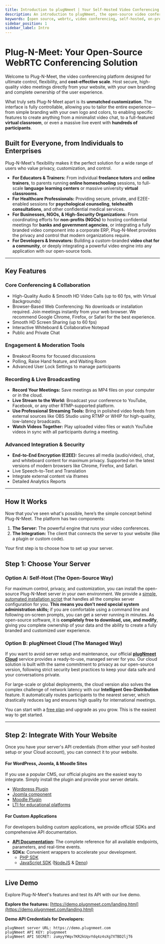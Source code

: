 ```yaml
---
title: Introduction to plugNmeet | Your Self-Hosted Video Conferencing Solution
description: An introduction to plugNmeet, the open-source video conferencing platform designed for control, flexibility, and cost-effective scale.
keywords: [open source, webrtc, video conferencing, self-hosted, on-premise, video chat, webinar, virtual classroom, zoom alternative, video api]
sidebar_position: 1
sidebar_label: Intro
---
```


# Plug-N-Meet: Your Open-Source WebRTC Conferencing Solution

Welcome to Plug-N-Meet, the video conferencing platform designed for ultimate control, flexibility, and **cost-effective scale**. Host secure, high-quality video meetings directly from your website, with your own branding and complete ownership of the user experience.

What truly sets Plug-N-Meet apart is its **unmatched customization**. The interface is fully controllable, allowing you to tailor the entire experience—from simple branding with your own logo and colors, to enabling specific features to create anything from a minimalist video chat, to a full-featured **virtual classroom**, or even a massive live event with **hundreds of participants**.

## Built for Everyone, from Individuals to Enterprises

Plug-N-Meet's flexibility makes it the perfect solution for a wide range of users who value privacy, customization, and control.

-   **For Educators & Trainers:** From individual **freelance tutors** and **online trainers**, to parents running **online homeschooling** sessions, to full-scale **language learning centers** or massive university **virtual classrooms**.
-   **For Healthcare Professionals:** Providing secure, private, and E2EE-enabled sessions for **psychological counseling**, **telehealth consultations**, and other confidential medical services.
-   **For Businesses, NGOs, & High-Security Organizations:** From coordinating efforts for **non-profits (NGOs)** to hosting confidential meetings for **banks and government agencies**, or integrating a fully branded video component into a corporate ERP, Plug-N-Meet provides the privacy and control that modern organizations require.
-   **For Developers & Innovators:** Building a custom-branded **video chat for a community**, or deeply integrating a powerful video engine into any application with our open-source tools.

---

## Key Features

### Core Conferencing & Collaboration
- High-Quality Audio & Smooth HD Video Calls (up to 60 fps, with Virtual Backgrounds)
- Browser-Based Web Conferencing: No downloads or installation required. Join meetings instantly from your web browser. We recommend Google Chrome, Firefox, or Safari for the best experience.
- Smooth HD Screen Sharing (up to 60 fps)
- Interactive Whiteboard & Collaborative Notepad
- Public and Private Chat

### Engagement & Moderation Tools
- Breakout Rooms for focused discussions
- Polling, Raise Hand feature, and Waiting Room
- Advanced User Lock Settings to manage participants

### Recording & Live Broadcasting
- **Record Your Meetings:** Save meetings as MP4 files on your computer or in the cloud.
- **Live Stream to the World:** Broadcast your conference to YouTube, Facebook, or any other RTMP-supported platform.
- **Use Professional Streaming Tools:** Bring in polished video feeds from external sources like OBS Studio using RTMP or WHIP for high-quality, low-latency broadcasts.
- **Watch Videos Together:** Play uploaded video files or watch YouTube videos in sync with all participants during a meeting.

### Advanced Integration & Security
- **End-to-End Encryption (E2EE):** Secures all media (audio/video), chat, and whiteboard content for maximum privacy. Supported on the latest versions of modern browsers like Chrome, Firefox, and Safari.
- Live Speech-to-Text and Translation
- Integrate external content via iframes
- Detailed Analytics Reports

---

## How It Works

Now that you've seen what's possible, here’s the simple concept behind Plug-N-Meet. The platform has two components:

1.  **The Server:** The powerful engine that runs your video conferences.
2.  **The Integration:** The client that connects the server to your website (like a plugin or custom code).

Your first step is to choose how to set up your server.

## Step 1: Choose Your Server

### Option A: Self-Host (The Open-Source Way)
For maximum control, privacy, and customization, you can install the open-source Plug-N-Meet server in your own environment. We provide a [simple, automated installation script](/docs/installation.md) that handles all the complex server configuration for you. **This means you don’t need special system administration skills;** if you are comfortable using a command line and following on-screen prompts, you can get a server running in minutes. As open-source software, it is **completely free to download, use, and modify**, giving you complete ownership of your data and the ability to create a fully branded and customized user experience.

### Option B: plugNmeet Cloud (The Managed Way)
If you want to avoid server setup and maintenance, our official **[plugNmeet Cloud](https://www.plugnmeet.cloud)** service provides a ready-to-use, managed server for you. Our cloud solution is built with the same commitment to privacy as our open-source version, following strict security best practices to keep your data safe and your conversations private.

For large-scale or global deployments, the cloud version also solves the complex challenge of network latency with our **Intelligent Geo-Distribution** feature. It automatically routes participants to the nearest server, which drastically reduces lag and ensures high quality for international meetings.

You can start with a [free plan](https://www.plugnmeet.cloud/pricing) and upgrade as you grow. This is the easiest way to get started.

---

## Step 2: Integrate With Your Website

Once you have your server's API credentials (from either your self-hosted setup or your Cloud account), you can connect it to your website.

#### For WordPress, Joomla, & Moodle Sites
If you use a popular CMS, our official plugins are the easiest way to integrate. Simply install the plugin and provide your server details.
- [Wordpress Plugin](/docs/user-guide/wordPress-integration.md)
- [Joomla component](/docs/user-guide/joomla-integration.md)
- [Moodle Plugin](/docs/user-guide/moodle-integration.md)
- [LTI for educational platforms](/docs/user-guide/lti.md)

#### For Custom Applications
For developers building custom applications, we provide official SDKs and comprehensive API documentation.

- **[API Documentation](/docs/api/intro.md):** The complete reference for all available endpoints, parameters, and real-time events.
- **SDKs:** Convenient wrappers to accelerate your development.
  - [PHP SDK](https://github.com/mynaparrot/plugNmeet-sdk-php)
  - [JavaScript SDK](https://github.com/mynaparrot/plugNmeet-sdk-js) ([NodeJS](https://www.npmjs.com/package/plugnmeet-sdk-js) & [Deno](https://deno.land/x/plugnmeet))

---

## Live Demo

Explore Plug-N-Meet's features and test its API with our live demo.

**Explore the features:** [https://demo.plugnmeet.com/landing.html](https://demo.plugnmeet.com/landing.html)

**Demo API Credentials for Developers:**
```
plugNmeet server URL: https://demo.plugnmeet.com
plugNmeet API KEY: plugnmeet
plugNmeet API SECRET: zumyyYWqv7KR2kUqvYdq4z4sXg7XTBD2ljT6
```
